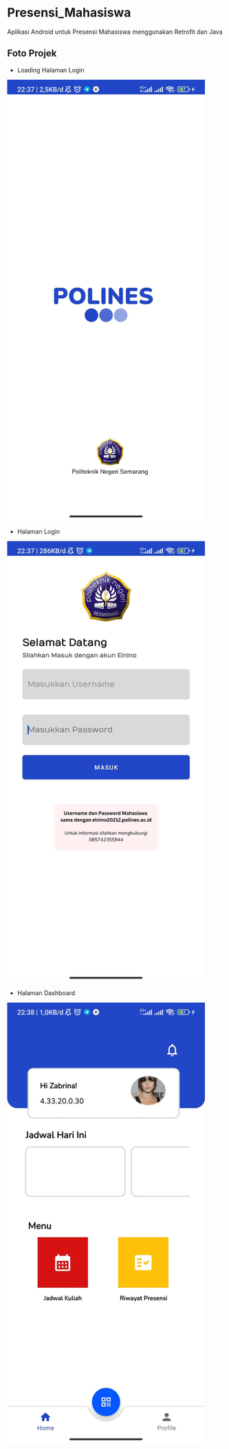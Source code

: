 # Presensi_Mahasiswa
Aplikasi Android untuk Presensi Mahasiswa menggunakan Retrofit dan Java

## Foto Projek
- Loading Halaman Login

![alt text](ssan/loadinglogin.jpeg)

- Halaman Login

![alt text](ssan/login.jpeg)

- Halaman Dashboard

![alt text](ssan/loginuser.jpeg)
